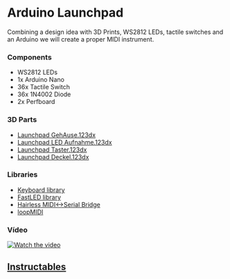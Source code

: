 # Arduino Launchpad

Combining a design idea with 3D Prints, WS2812 LEDs, tactile switches and an Arduino we will create a proper MIDI instrument.

### Components
* WS2812 LEDs
* 1x Arduino Nano
* 36x Tactile Switch
* 36x 1N4002 Diode
* 2x Perfboard

### 3D Parts

* [Launchpad GehAuse.123dx](https://content.instructables.com/ORIG/FD0/6KJR/JS5C5DMN/FD06KJRJS5C5DMN.123dx)
* [Launchpad LED Aufnahme.123dx](https://content.instructables.com/ORIG/FUN/PWU7/JS5C5DMO/FUNPWU7JS5C5DMO.123dx)
* [Launchpad Taster.123dx](https://content.instructables.com/ORIG/FIX/A5W9/JS5C5DMQ/FIXA5W9JS5C5DMQ.123dx)
* [Launchpad Deckel.123dx](https://content.instructables.com/ORIG/FD4/SEN1/JS5C5DMS/FD4SEN1JS5C5DMS.123dx)

### Libraries

* [Keyboard library](https://playground.arduino.cc/code/keypad)
* [FastLED library](https://github.com/FastLED/FastLED)
* [Hairless MIDI<->Serial Bridge](http://projectgus.github.io/hairless-midiserial/)
* [loopMIDI](https://www.tobias-erichsen.de/software/loopmidi.html)

### Vídeo
 
[![Watch the video](https://user-images.githubusercontent.com/90988377/137477765-3ff3569e-e4a8-4075-b42b-b19add19f9b3.PNG)](https://www.youtube.com/watch?v=wyKStRyez5Y)

## [Instructables](https://www.instructables.com/Make-Your-Own-Launchpad/)
